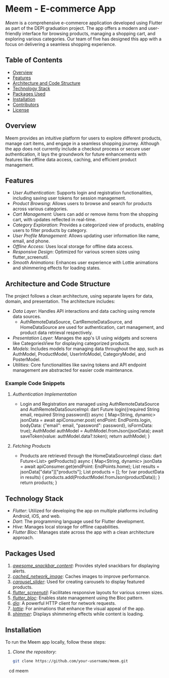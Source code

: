 # Meem - E-commerce App

*Meem* is a comprehensive e-commerce application developed using Flutter as part of the DEPI graduation project. The app offers a modern and user-friendly interface for browsing products, managing a shopping cart, and exploring various categories. Our team of five has designed this app with a focus on delivering a seamless shopping experience.

## Table of Contents
- [Overview](#overview)
- [Features](#features)
- [Architecture and Code Structure](#architecture-and-code-structure)
- [Technology Stack](#technology-stack)
- [Packages Used](#packages-used)
- [Installation](#installation)
- [Contributors](#contributors)
- [License](#license)

## Overview
Meem provides an intuitive platform for users to explore different products, manage cart items, and engage in a seamless shopping journey. Although the app does not currently include a checkout process or secure user authentication, it lays the groundwork for future enhancements with features like offline data access, caching, and efficient product management.

## Features
- *User Authentication*: Supports login and registration functionalities, including saving user tokens for session management.
- *Product Browsing*: Allows users to browse and search for products across various categories.
- *Cart Management*: Users can add or remove items from the shopping cart, with updates reflected in real-time.
- *Category Exploration*: Provides a categorized view of products, enabling users to filter products by category.
- *User Profile Management*: Allows updating user information like name, email, and phone.
- *Offline Access*: Uses local storage for offline data access.
- *Responsive Design*: Optimized for various screen sizes using flutter_screenutil.
- *Smooth Animations*: Enhances user experience with Lottie animations and shimmering effects for loading states.

## Architecture and Code Structure
The project follows a clean architecture, using separate layers for data, domain, and presentation. The architecture includes:
- *Data Layer*: Handles API interactions and data caching using remote data sources.
  - AuthRemoteDataSource, CartRemoteDataSource, and HomeDataSource are used for authentication, cart management, and product data retrieval respectively.
- *Presentation Layer*: Manages the app's UI using widgets and screens like CategoriesView for displaying categorized products.
- *Models*: Includes models for managing data throughout the app, such as AuthModel, ProductModel, UserInfoModel, CategoryModel, and PosterModel.
- *Utilities*: Core functionalities like saving tokens and API endpoint management are abstracted for easier code maintenance.

### Example Code Snippets
1. *Authentication Implementation*
   - Login and Registration are managed using AuthRemoteDataSource and AuthRemoteDataSourceImpl:
     dart
     Future<AuthModel> login({required String email, required String password}) async {
       Map<String, dynamic> jsonData = await apiConsumer.post(
           endPoint: EndPoints.login,
           bodyData: {"email": email, "password": password},
           isFormData: true);
       AuthModel authModel = AuthModel.fromJson(jsonData);
       await saveToken(value: authModel.data?.token);
       return authModel;
     }
     
2. *Fetching Products*
   - Products are retrieved through the HomeDataSourceImpl class:
     dart
     Future<List<ProductModel>> getProducts() async {
       Map<String, dynamic> jsonData =
           await apiConsumer.get(endPoint: EndPoints.home);
       List<dynamic> results = jsonData["data"]["products"];
       List<ProductModel> products = [];
       for (var productData in results) {
         products.add(ProductModel.fromJson(productData));
       }
       return products;
     }
     

## Technology Stack
- *Flutter*: Utilized for developing the app on multiple platforms including Android, iOS, and web.
- *Dart*: The programming language used for Flutter development.
- *Hive*: Manages local storage for offline capabilities.
- *Flutter Bloc*: Manages state across the app with a clean architecture approach.

## Packages Used

1. *[awesome_snackbar_content](https://pub.dev/packages/awesome_snackbar_content)*: Provides styled snackbars for displaying alerts.
2. *[cached_network_image](https://pub.dev/packages/cached_network_image)*: Caches images to improve performance.
3. *[carousel_slider](https://pub.dev/packages/carousel_slider)*: Used for creating carousels to display featured products.
4. *[flutter_screenutil](https://pub.dev/packages/flutter_screenutil)*: Facilitates responsive layouts for various screen sizes.
5. *[flutter_bloc](https://pub.dev/packages/flutter_bloc)*: Enables state management using the Bloc pattern.
6. *[dio](https://pub.dev/packages/dio)*: A powerful HTTP client for network requests.
7. *[lottie](https://pub.dev/packages/lottie)*: For animations that enhance the visual appeal of the app.
8. *[shimmer](https://pub.dev/packages/shimmer)*: Displays shimmering effects while content is loading.

## Installation
To run the Meem app locally, follow these steps:

1. *Clone the repository*:
   ```bash
   git clone https://github.com/your-username/meem.git
   cd meem
